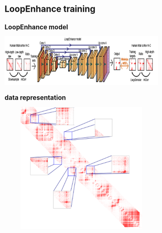 # LoopEnhance training
## LoopEnhance model
<p align="center">
<img align="center" src="https://github.com/JinLabBioinfo/DeepLoop/blob/master/images/LoopEnhance_model.PNG" width="900" height="160">
</p>

## data representation
<p align="center">
<img align="center" src="https://github.com/JinLabBioinfo/DeepLoop/blob/master/images/data_representation.png" width="400" height="400">
</p>


